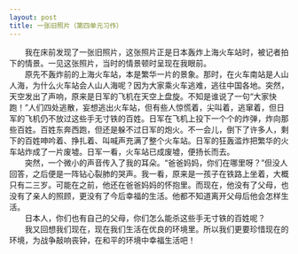 ```yaml
---
layout: post
title: 一张旧照片（第四单元习作）
---
```


  
　　我在床前发现了一张旧照片，这张照片正是日本轰炸上海火车站时，被记者拍下的情景。一见这张照片，当时的情景顿时呈现在我眼前。  
　　原先不轰炸前的上海火车站，本是繁华一片的景象。那时，在火车南站是人山人海，为什么火车站会人山人海呢？因为大家乘火车逃难，逃往中国各地。突然，天空发出了声响，原来是日军的飞机在天空上盘旋。不知是谁说了一句“大家快跑！”人们四处逃散，妄想逃出火车站，但有些人惊慌着，尖叫着，逃窜着，但日军的飞机仍不放过这些手无寸铁的百姓。日军在飞机上投下一个个的炸弹，炸向那些百姓。百姓东奔西跑，但还是躲不过日军的炮火。不一会儿，倒下了许多人，剩下的百姓呻吟着、挣扎着、叫喊声充满了整个火车站。日军的狂轰滥炸把繁华的火车站炸成了一片废墟。日军一看，火车站已成废墟，便扬长而去。  
　　突然，一个微小的声音传入了我的耳朵。“爸爸妈妈，你们在哪里呀？”但没人回答，之后便是一阵钻心裂肺的哭声。我一看，原来是一孩子在铁路上坐着，大概只有二三岁。可能在之前，他还在爸爸妈妈的怀抱里。而现在，他没有了父母，也没有了亲人的照顾，更没有了今后幸福的生活。他都不知道离开父母后他会怎样生活。  
　　日本人，你们也有自己的父母，你们怎么能杀这些手无寸铁的百姓呢？  
　　我又回想我们现在，现在我们生活在优良的环境里。所以我们更要珍惜现在的环境，为战争敲响丧钟，在和平的环境中幸福生活吧！  
